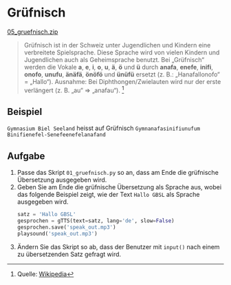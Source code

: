 # Grüfnisch

[05_gruefnisch.zip](skeletons/05_gruefnisch.zip)



> Grüfnisch ist in der Schweiz unter Jugendlichen und Kindern eine verbreitete Spielsprache. Diese Sprache wird von vielen Kindern und Jugendlichen auch als Geheimsprache benutzt. Bei „Grüfnisch“ werden die Vokale **a**, **e**, **i**, **o**, **u**, **ä**, **ö** und **ü** durch **anafa**, **enefe**, **inifi**, **onofo**, **unufu**, **änäfä**, **önöfö** und **ünüfü** ersetzt (z. B.: „Hanafallonofo“ = „Hallo“). Ausnahme: Bei Diphthongen/Zwielauten wird nur der erste verlängert (z. B. „au“ ⇒ „anafau“). [^1]

## Beispiel

`Gymnasium Biel Seeland` heisst auf Grüfnisch `Gymnanafasinifiunufum Binifienefel-Senefeenefelanafand`

## Aufgabe

1. Passe das Skript `01_gruefnisch.py` so an, dass am Ende die grüfnische Übersetzung ausgegeben wird.
2. Geben Sie am Ende die grüfnische Übersetzung als Sprache aus, wobei das folgende Beispiel zeigt, wie der Text `Hallo GBSL` als Sprache ausgegeben wird.
    ```py
    satz = 'Hallo GBSL'
    gesprochen = gTTS(text=satz, lang='de', slow=False)
    gesprochen.save('speak_out.mp3')
    playsound('speak_out.mp3')
    ```
3. Ändern Sie das Skript so ab, dass der Benutzer mit `input()` nach einem zu übersetzenden Satz gefragt wird.

[^1]: Quelle: [Wikipedia](https://de.wikipedia.org/wiki/Spielsprache#Gr%C3%BCfnisch)